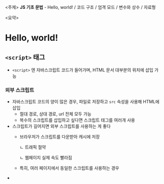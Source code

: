<주제>
**JS 기초 문법** - Hello, world! / 코드 구조 / 엄격 모드 / 변수와 상수 / 자료형

<요약>
# Hello, world!

## `<script>` 태그

- `<script>` 엔 자바스크립트 코드가 들어가며, HTML 문서 대부분의 위치에 삽입 가능

### 외부 스크립트

- 자바스크립트 코드의 양이 많은 경우, 파일로 저장하고 `src` 속성을 사용해 HTML에 삽입
    - 절대 경로, 상대 경로, url 전체 모두 가능
    - 복수의 스크립트를 삽입하고 싶다면 스크립트 태그를 여러개 사용
- 스크립트가 길어지면 외부 스크립트를 사용하는 게 좋다
    - 브라우저가 스크립트를 다운받아 캐시에 저장
        
        ㄴ 트래픽 절약
        
        ㄴ 웹페이지 실제 속도 빨라짐
        
    - 특히, 여러 페이지에서 동일한 스크립트를 사용하는 경우
- <script> 태그는 src 속성(외부 스크립트 연결)과 내부 코드를 동시에 가질 수 없다

### 오래된 속성 — 의미가 퇴색된 속성들

- type 속성: `<script type=…>`
    - HTML4에서는 스크립트에 type 명시가 필수였으나, 현재는 아님
    - 모던 HTML 표준에선 이 속성이 자바스크립트 모듈에 사용
- language 속성: `<script language=…>`
    - 현재 사용하고 있는 스트립트 언어를 나타내는 속성
    - 지금은 자바스크립트가 기본 언어이므로 속성의 의미 퇴색
- 스크립트 전후에 위치한 주석
    - <script>를 처리하지 못하는 브라우저가 스크립트를 읽지 못하게 하려고 사용했으나, 현재 모든 브라우저가 <script> 처리할 수 있음

# 코드 구조

## 문(statement)

- 어떤 작업을 수행하는 문법 구조와 명령어
- 코드의 가독성을 높이기 위해 각 문은 서로 다른 줄에 작성하는 것이 일반적임

## 세미콜론

- 서로 다른 문을 구분하는 표시
- 줄바꿈으로 세미콜론을 생략할 수 있으나(⇒세미콜론 자동 삽입) 
에러가 발생할 수 있고 고치기 어려우니 세미콜론 사용 권장(습관화)

## 주석

- 코드 설명을 위한 것으로 코드 실행에 영향을 주지 않음
- 스크립트 어느 곳에나 작성 가능
- 중첩 주석은 에러 발생
- 한줄짜리 주석 — `//`
여러줄 주석 — `/* … */`
- 단축키(Mac) — Cmd+/, Cmd+Option+/

# 엄격 모드

- ES5(ECMAScript5) 제정 시, 새로운 기능 추가와 기존 기능 일부 변경으로 인한 하위 호환성 문제를 방지하기 위한 모드
- `use strict` 지시자를 사용해 활성화할 수 있다
- 엄격 모드가 적용되면 돌이킬 방법은 없다

### “use strict”

- 스크립트 최상단에 있어야 스크립트 전체에 엄격 모드가 적용된다
- 함수 본문 맨 앞에만 올 수도 있다
- 브라우저 콘솔을 사용하는 경우는 기본적으로 use strict가 적용되어 있지 않음
    - 브라우저 콘솔에서 use strict 사용하는 법
    
    ```css
    'use strict'; <Shift+Enter를 눌러 줄 바꿈 함>
    //  ...테스트하려는 코드 입력
    <Enter를 눌러 실행>
    ```
    
- 모던 자바스크립는 ‘클래스’와 ‘모듈’을 제공하고 이는 use strict가 자동으로 적용되기 때문에,
둘을 사용해 구성한다면 “use strict” 생략 가능

# 변수와 상수

## 변수(variable)

- 데이터를 저장할 때 쓰이는 ‘이름이 붙은 저장소’
- `let`
- 변수 선언 → 할당 연산자(`=`)로 데이터 저장
- 작성법
    - 변수 선언과 값 할당 한 줄로 작성 가능
    - 한줄에 여러 변수 선언 가능
        
        ㄴ 가독성을 위해 한줄에는 하나의 변수를 작성하는 게 좋음
        
- `var` 도 변수를 선언하는 데 쓰이지만 오래된 방식임
- 값이 변경되면 이전 데이터는 변수에서 제거됨
- 변수 두 개를 선언하고, 한 변수의 데이터를 다른 변수에 복사할 수 있음
- 같은 변수를 여러번 선언하면 에러 발생
- `“use strict"` 없이 할당하기
- 기존 변수를 재사용하기 보다 새로운 변수 선언하기

### 변수 명명 규칙

1. 변수명에는 문자(대, 소문자 구별), 숫자, $, _ 만 사용 가능
2. 첫 글자는 숫자가 될 수 없음
3. 예약어 목록에 있는 단어는 변수명 사용 불가능
4. 카멜 표기법(camelCase)이 흔히 사용
5. 간결하고 명확하게 변수가 담고 있는 것을 설명해야 함

## 상수

- 변화하지 않는 변숫값
- `const`
- 재할당할 수 없음 — 에러
- 변숫값이 절대 변경되지 않을 것을 확신할 때 `const` 사용
    - 값이 변경되는 것을 방지
    - 다른 개발자들에게 이 변수는 상수라는 것을 알림

### 대문자 상수

- 코드가 실행되기 전에 이미 그 값을 알고 있는 상수는 대문자, 밑줄로 구성해 명명
- ex. 실행전 이미 값을 알고 있는 ‘birthday’ 는 대문자 상수로 런타임에 계산되는 age 는 일반 상수로 선언할 수 있다

# 자료형

## 숫자형(Number)

- 정수, 부동소수점 숫자(floating point number), `Infinity`, `-Infinity`, `NaN`
    - `Infinity` — 어떤 숫자보다 더 큰 특수 값, 무한대를 나타냄
        
        ㄴ 어떤 숫자든 0으로 나누면 무한대를 얻을 수 있다
        
    - `NaN` — 계산 중 에러 발생했다는 걸 나타냄
- 연산: 곱셈 `*`, 나눗셈 `/`, 덧셈 `+`, 뺄셈 `-` 등
- 정수의 한계는 ±2의 53승

## BigInt

- 정수 리터럴 끝에 `n`을 붙임
- 길이에 상관없이 정수를 나타낼 수 있음

## 문자형(String)

- 빈 문자열이나 글자들로 이뤄진 문자열 나타낼 때 사용
- `‘…’`, `“…”`, ``...``
- 문자열 템플릿 — ``${…}``으로 원하는 변수나 표현식을 문자열 중간에 넣을 수 있다

## 불린형(Boolean)

- 논리타입 — `true`(긍정) , `false`(부정)

## ‘null’ 값

- 존재하지 않는(nothing) 값, 비어 있는(empty) 값, 알 수 없는(unknown) 값
- 자바스크립트의 null은 자바스크립트 이외 언어의 null 과 성격이 다름

## ‘undefined’ 값

- 값이 할당되지 않은 상태
    
    ㄴ ex. 변수는 선언했지만 값을 할당하지 않았을 때
    
## 객체와 심볼

- 객체(object) — 데이터 컬렉션이나 복잡한 개체(entity) 표현(+ 내장객체)
- 심볼(symbol) — 객체의 고유한 식별자를 만들 때 사용

## typeof 연산자

- 피연산자의 자료형을 문자열 형태로 반환(자료형을 알려줌)
- 자료형에 따라 처리 방식을 다르게 하고 싶거나, 
  변수의 자료형을 빠르게 알아내고 싶을 때 유용
- 지원 문법
    - 연산자: `typeof x`
    - 함수: `typeof(x)`
- 주의1) typeof null // “object”
    
    ㄴ 객체가 아니지만, 하위 호환성 유지를 위해 남겨둠(언어 자체의 오류)
    
  주의2) typeof *함수* // “function”
    
    ㄴ 함수는 객체형에 속하지만, 하위 호환성 유지을 위해 남겨둠
